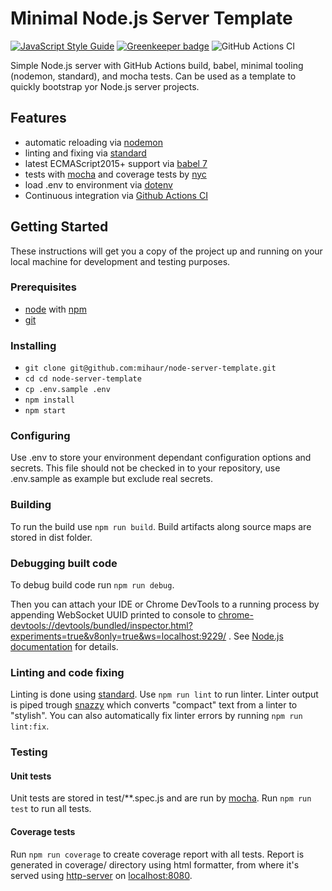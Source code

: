 # Minimal Node.js Server Template

[![JavaScript Style Guide](https://img.shields.io/badge/code_style-standard-brightgreen.svg)](https://standardjs.com) [![Greenkeeper badge](https://badges.greenkeeper.io/mihaur/node-server-template.svg)](https://greenkeeper.io/)
![GitHub Actions CI](https://github.com/mihaur/node-server-template/workflows/Node%20CI/badge.svg)

Simple Node.js server with GitHub Actions build, babel, minimal tooling (nodemon, standard), and mocha tests. Can be used as a template to quickly bootstrap yor Node.js server projects.

## Features

* automatic reloading via [nodemon](https://nodemon.io/)
* linting and fixing via [standard](https://standardjs.com)
* latest ECMAScript2015+ support via [babel 7](https://babeljs.io/)
* tests with [mocha](https://mochajs.org/) and coverage tests by [nyc](https://github.com/istanbuljs/nyc)
* load .env to environment via [dotenv](https://github.com/motdotla/dotenv)
* Continuous integration via [Github Actions CI](https://github.com/features/actions)

## Getting Started

These instructions will get you a copy of the project up and running on your local machine for development and testing purposes.

### Prerequisites

* [node](https://nodejs.org/en/) with [npm](https://www.npmjs.com/)
* [git](https://git-scm.com/book/en/v2/Getting-Started-Installing-Git)

### Installing

* `git clone git@github.com:mihaur/node-server-template.git`
* `cd cd node-server-template`
* `cp .env.sample .env`
* `npm install`
* `npm start`

### Configuring

Use .env to store your environment dependant configuration options and secrets. This file should not be checked in to your repository, use .env.sample as example but exclude real secrets.

### Building

To run the build use `npm run build`. Build artifacts along source maps are stored in dist folder.

### Debugging built code

To debug build code run `npm run debug`. 

Then you can attach your IDE or Chrome DevTools to a running process by appending WebSocket UUID printed to console to <chrome-devtools://devtools/bundled/inspector.html?experiments=true&v8only=true&ws=localhost:9229/> . See [Node.js documentation](https://nodejs.org/en/docs/guides/debugging-getting-started/) for details.

### Linting and code fixing

Linting is done using [standard](https://standardjs.com). Use `npm run lint` to run linter. Linter output is piped trough [snazzy](https://github.com/standard/snazzy) which converts "compact" text from a linter to "stylish". You can also automatically fix linter errors by running `npm run lint:fix`.

### Testing

#### Unit tests
Unit tests are stored in test/**.spec.js and are run by [mocha](https://mochajs.org/). Run `npm run test` to run all tests. 

#### Coverage tests
Run `npm run coverage` to create coverage report with  all tests. Report is generated in coverage/ directory using html formatter, from where it's served using [http-server](https://github.com/http-party/http-server) on [localhost:8080](http://localhost:8080/).
